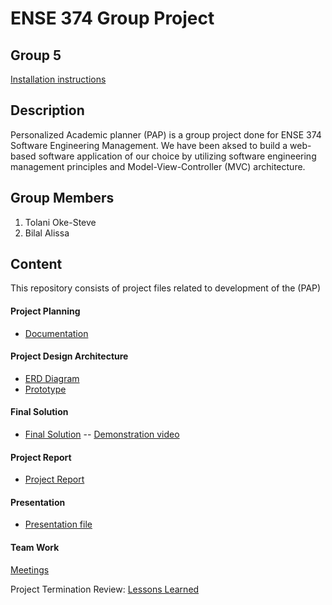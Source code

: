 # ENSE 374 Group Project

## Group 5

[Installation instructions]() 

## Description

Personalized Academic planner (PAP) is a group project done for ENSE 374 Software Engineering Management. We have been aksed to build a web-based software application of our choice by utilizing software engineering management principles and Model-View-Controller (MVC) architecture. 

## Group Members

1. Tolani Oke-Steve
2. Bilal Alissa

## Content
This repository consists of project files related to development of the (PAP)

#### Project Planning
- [Documentation](https://github.com/ENSE374-F23/group5_proj/tree/main/Documents)

#### Project Design Architecture
- [ERD Diagram](https://github.com/ENSE374-F23/group5_proj/blob/main/Solutions/374F23Grp5Proj-PAP-ERD.png)
- [Prototype](https://github.com/ENSE374-F23/group5_proj/blob/main/Solutions/Screen_Recording_2023-11-29_at_1.22.11_PM.mov)

#### Final Solution
- [Final Solution]()  -- [Demonstration video]()

#### Project Report
- [Project Report](https://github.com/ENSE374-F23/group5_proj/blob/main/Techincal%20Report%20and%20slides/REPORT.md)

#### Presentation

- [Presentation file](https://github.com/ENSE374-F23/group5_proj/blob/main/Techincal%20Report%20and%20slides/Project_Presentation_ENSE%20374.pptx)

#### Team Work
 [Meetings](https://github.com/ENSE374-F23/group5_proj/tree/main/Meetings)

Project Termination Review: [Lessons Learned](https://github.com/ENSE374-F23/group5_proj/blob/main/Documents/Lessons%20Learned%20Report.docx)
